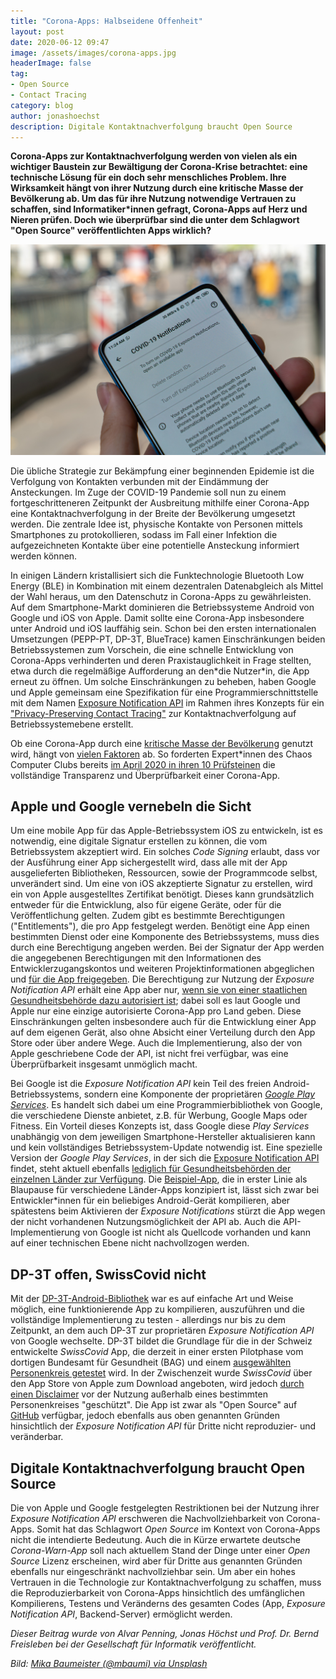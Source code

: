 ```yaml
---
title: "Corona-Apps: Halbseidene Offenheit"
layout: post
date: 2020-06-12 09:47
image: /assets/images/corona-apps.jpg
headerImage: false
tag:
- Open Source
- Contact Tracing
category: blog
author: jonashoechst
description: Digitale Kontaktnachverfolgung braucht Open Source
---
```

**Corona-Apps zur Kontaktnachverfolgung werden von vielen als ein wichtiger Baustein zur Bewältigung der Corona-Krise betrachtet: eine technische Lösung für ein doch sehr menschliches Problem. Ihre Wirksamkeit hängt von ihrer Nutzung durch eine kritische Masse der Bevölkerung ab. Um das für ihre Nutzung notwendige Vertrauen zu schaffen, sind Informatiker\*innen gefragt, Corona-Apps auf Herz und Nieren prüfen. Doch wie überprüfbar sind die unter dem Schlagwort "Open Source" veröffentlichten Apps wirklich?**

![/assets/images/corona-apps.jpg](/assets/images/corona-apps.jpg)

Die übliche Strategie zur Bekämpfung einer beginnenden Epidemie ist die Verfolgung von Kontakten verbunden mit der Eindämmung der Ansteckungen. Im Zuge der COVID-19 Pandemie soll nun zu einem fortgeschritteneren Zeitpunkt der Ausbreitung mithilfe einer Corona-App eine Kontaktnachverfolgung in der Breite der Bevölkerung umgesetzt werden. Die zentrale Idee ist, physische Kontakte von Personen mittels Smartphones zu protokollieren, sodass im Fall einer Infektion die aufgezeichneten Kontakte über eine potentielle Ansteckung informiert werden können.

In einigen Ländern kristallisiert sich die Funktechnologie Bluetooth Low Energy (BLE) in Kombination mit einem dezentralen Datenabgleich als Mittel der Wahl heraus, um den Datenschutz in Corona-Apps zu gewährleisten. Auf dem Smartphone-Markt dominieren die Betriebssysteme Android von Google und iOS von Apple. Damit sollte eine Corona-App insbesondere unter Android und iOS lauffähig sein. Schon bei den ersten internationalen Umsetzungen (PEPP-PT, DP-3T, BlueTrace) kamen Einschränkungen beiden Betriebssystemen zum Vorschein, die eine schnelle Entwicklung von Corona-Apps verhinderten und deren Praxistauglichkeit in Frage stellten, etwa durch die regelmäßige Aufforderung an den\*die Nutzer\*in, die App erneut zu öffnen. Um solche Einschränkungen zu beheben, haben Google und Apple gemeinsam eine Spezifikation für eine Programmierschnittstelle mit dem Namen [Exposure Notification API][google-gen-apidoc] im Rahmen ihres Konzepts für ein ["Privacy-Preserving Contact Tracing"][contacttracing] zur Kontaktnachverfolgung auf Betriebssystemebene erstellt. 

Ob eine Corona-App durch eine [kritische Masse der Bevölkerung][bbc-nhs-80percent] genutzt wird, hängt von [vielen Faktoren][netzpolitik-akzeptanz] ab. So forderten Expert\*innen des Chaos Computer Clubs bereits [im April 2020 in ihren 10 Prüfsteinen][ccc-10-pruefsteine] die vollständige Transparenz und Überprüfbarkeit einer Corona-App.

## Apple und Google vernebeln die Sicht

Um eine mobile App für das Apple-Betriebssystem iOS zu entwickeln, ist es notwendig, eine digitale Signatur erstellen zu können, die vom Betriebssystem akzeptiert wird. Ein solches *Code Signing* erlaubt, dass vor der Ausführung einer App sichergestellt wird, dass alle mit der App ausgelieferten Bibliotheken, Ressourcen, sowie der Programmcode selbst, unverändert sind. Um eine von iOS akzeptierte Signatur zu erstellen, wird ein von Apple ausgestelltes Zertifikat benötigt. Dieses kann grundsätzlich entweder für die Entwicklung, also für eigene Geräte, oder für die Veröffentlichung gelten. Zudem gibt es bestimmte Berechtigungen ("Entitlements"), die pro App festgelegt werden. Benötigt eine App einen bestimmten Dienst oder eine Komponente des Betriebssystems, muss dies durch eine Berechtigung angeben werden. Bei der Signatur der App werden die angegebenen Berechtigungen mit den Informationen des Entwicklerzugangskontos und weiteren Projektinformationen abgeglichen und [für die App freigegeben][apple-entitlements]. Die Berechtigung zur Nutzung der *Exposure Notification API* erhält eine App aber nur, [wenn sie von einer staatlichen Gesundheitsbehörde dazu autorisiert ist][apple-entitlement-exposure-notification-apis-addendum]; dabei soll es laut Google und Apple nur eine einzige autorisierte Corona-App pro Land geben. Diese Einschränkungen gelten insbesondere auch für die Entwicklung einer App auf dem eigenen Gerät, also ohne Absicht einer Verteilung durch den App Store oder über andere Wege. Auch die Implementierung, also der von Apple geschriebene Code der API, ist nicht frei verfügbar, was eine Überprüfbarkeit insgesamt unmöglich macht.

Bei Google ist die *Exposure Notification API* kein Teil des freien Android-Betriebssystems, sondern eine Komponente der proprietären [_Google Play Services_][wiki-gms]. Es handelt sich dabei um eine Programmierbibliothek von Google, die verschiedene Dienste anbietet, z.B. für Werbung, Google Maps oder Fitness. Ein Vorteil dieses Konzepts ist, dass Google diese _Play Services_ unabhängig von dem jeweiligen Smartphone-Hersteller aktualisieren kann und kein vollständiges Betriebssystem-Update notwendig ist. Eine spezielle Version der _Google Play Services_, in der sich die [Exposure Notification API][google-gen-apidoc] findet, steht aktuell ebenfalls [lediglich für Gesundheitsbehörden der einzelnen Länder zur Verfügung][google-gen-terms]. Die [Beispiel-App][exposure-notification-android], die in erster Linie als Blaupause für verschiedene Länder-Apps konzipiert ist, lässt sich zwar bei Entwickler\*innen für ein beliebiges Android-Gerät kompilieren, aber spätestens beim Aktivieren der _Exposure Notifications_ stürzt die App wegen der nicht vorhandenen Nutzungsmöglichkeit der API ab. Auch die API-Implementierung von Google ist nicht als Quellcode vorhanden und kann auf einer technischen Ebene nicht nachvollzogen werden.


## DP-3T offen, SwissCovid nicht
Mit der [DP-3T-Android-Bibliothek][dp3t-sdk-android] war es auf einfache Art und Weise möglich, eine funktionierende App zu kompilieren, auszuführen und die vollständige Implementierung zu testen - allerdings nur bis zu dem Zeitpunkt, an dem auch DP-3T zur proprietären *Exposure Notification API* von Google wechselte. DP-3T bildet die Grundlage für die in der Schweiz entwickelte *SwissCovid* App, die derzeit in einer ersten Pilotphase vom dortigen Bundesamt für Gesundheit (BAG) und einem [ausgewählten Personenkreis getestet][swisscovid-press] wird. In der Zwischenzeit wurde *SwissCovid* über den App Store von Apple zum Download angeboten, wird jedoch [durch einen Disclaimer][watson-ch-swisscovid] vor der Nutzung außerhalb eines bestimmten Personenkreises "geschützt". Die App ist zwar als "Open Source" auf [GitHub][dp3t-app-ios-ch] verfügbar, jedoch ebenfalls aus oben genannten Gründen hinsichtlich der *Exposure Notification API* für Dritte nicht reproduzier- und veränderbar. 

## Digitale Kontaktnachverfolgung braucht Open Source

Die von Apple und Google festgelegten Restriktionen bei der Nutzung ihrer *Exposure Notification API* erschweren die Nachvollziehbarkeit von Corona-Apps. Somit hat das Schlagwort *Open Source* im Kontext von Corona-Apps nicht die intendierte Bedeutung. Auch die in Kürze erwartete deutsche *Corona-Warn-App* soll nach aktuellem Stand der Dinge unter einer *Open Source* Lizenz erscheinen, wird aber für Dritte aus genannten Gründen ebenfalls nur eingeschränkt nachvollziehbar sein. Um aber ein hohes Vertrauen in die Technologie zur Kontaktnachverfolgung zu schaffen, muss die Reproduzierbarkeit von Corona-Apps hinsichtlich des umfänglichen Kompilierens, Testens und Veränderns des gesamten Codes (App, *Exposure Notification API*, Backend-Server) ermöglicht werden. 


*Dieser Beitrag wurde von Alvar Penning, Jonas Höchst und Prof. Dr. Bernd Freisleben bei der Gesellschaft für Informatik veröffentlicht.*

*Bild: [Mika Baumeister (@mbaumi) via Unsplash](https://unsplash.com/photos/PfMXXv8XXgs)*

[dp3t-sdk-android]:https://github.com/DP-3T/dp3t-sdk-android
[swisscovid-press]:https://www.melani.admin.ch/melani/de/home/public-security-test/infos.html
[watson-ch-swisscovid]:https://www.watson.ch/digital/schweiz/230112345-swisscovid-app-bund-betont-dass-testversion-nicht-fuer-alle-sei
[dp3t-app-ios-ch]:https://github.com/DP-3T/dp3t-app-ios-ch
[wiki-gms]:https://en.wikipedia.org/wiki/Google_Play_Services
[google-gen-terms]:https://blog.google/documents/72/Exposure_Notifications_Service_Additional_Terms.pdf
[google-gen-apidoc]:https://static.googleusercontent.com/media/www.google.com/en//covid19/exposurenotifications/pdfs/Android-Exposure-Notification-API-documentation-v1.3.2.pdf
[exposure-notification-android]:https://github.com/google/exposure-notifications-android
[apple-entitlements]:https://developer.apple.com/documentation/bundleresources/entitlements
[apple-entitlement-exposure-notification-apis-addendum]: https://developer.apple.com/contact/request/download/Exposure_Notification_Addendum.pdf
[contacttracing]:https://www.apple.com/covid19/contacttracing
[bbc-nhs-80percent]:https://www.bbc.co.uk/news/technology-52294896
[ccc-10-pruefsteine]:https://www.ccc.de/de/updates/2020/contact-tracing-requirements
[netzpolitik-akzeptanz]:https://netzpolitik.org/2020/corona-app-befragung-nutzer-wollen-kontrolle-und-freiwilligkeit/
